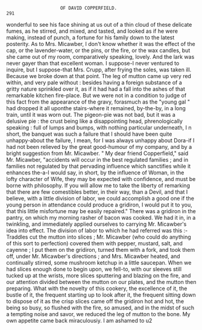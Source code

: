                         OF DAVID COPPERFIELD.                           291
wonderful to see his face shining at us out of a thin cloud of these delicate
fumes, as he stirred, and mixed, and tasted, and looked as if he were
making, instead of punch, a fortune for his family down to the latest
posterity. As to Mrs. Micawber, I don't know whether it was the
effect of the cap, or the lavender-water, or the pins, or the fire, or the
wax candles, but she came out of my room, comparatively speaking,
lovely. And the lark was never gayer than that excellent woman.
    I suppose-I never ventured to inquire, but I suppose-that Mrs.
Crupp, after frying the soles, was taken ill. Because we broke down at
that point. The leg of mutton came up very red within, and very pale
without : besides having a foreign substance of a gritty nature sprinkled
over it, as if it had had a fall into the ashes of that remarkable kitchen
fire-place. But we were not in a condition to judge of this fact from the
appearance of the gravy, forasmuch as the "young gal " had dropped it all
uponthe stairs-where it remained, by-the-by, in a long train, until it was
worn out. The pigeon-pie was not bad, but it was a delusive pie : the
crust being like a disappointing head, phrenologically speaking : full of
lumps and bumps, with nothing particular underneath, I n short, the
banquet was such a failure that I should have been quite unhappy-about
the failure, I mean, for I was always unhappy about Dora-if I had not
been relieved by the great good-humour of my company, and by a bright
suggestion from Mr. Micawber.
    " My dear friend Copperfield,"      said Mr. Micawber, "accidents will
occur in the best regulated families ; and in families not regulated by that
pervading influence which sanctifies while it enhances the-a-I    would say,
in short, by the influence of Woman, in the lofty character of Wife, they
may be expected with confidence, and must be borne with philosophy. If
you will allow me to take the liberty of remarking that there are few
comestibles better, in their way, than a Devil, and that I believe, with a
little division of labor, we could accomplish a good one if the young
person in attendance could produce a gridiron, I would put it to you, that
this little misfortune may be easily repaired."
    There was a gridiron in the pantry, on which my morning rasher of
bacon was cooked. We had it in, in a twinkling, and immediately applied
ourselves to carrying Mr. Micawber's idea into effect. The division of
labor to which he had referred was this :-Traddles cut the mutton into
slices ; Mr. Micawber (who could do anything of this sort to perfection)
covered them with pepper, mustard, salt, and cayenne ; I put them on the
gridiron, turned them with a fork, and took them off, under Mr. Micawber's
directions ; and Mrs. Micawber heated, and continually stirred, some
mushroom ketchup in a little saucepan. When we had slices enough done
to begin upon, we fell-to, with our sleeves still tucked up at the wrists,
more slices sputtering and blazing on the fire, and our attention divided
between the mutton on our plates, and the mutton then preparing.
    What with the novelty of this cookery, the excellence of it, the bustle
of it, the frequent starting up to look after it, the frequent sitting down
to dispose of it as the crisp slices came off the gridiron hot and hot, the
being so busy, so flushed with the fire, so amused, and in the midst of
such a tempting noise and savor, we reduced the leg of mutton to the
bone. My own appetite came back miraculousiy. I am ashamed to
                                                               u2
